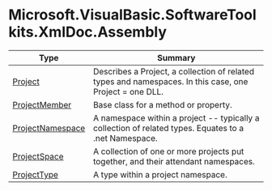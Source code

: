 ﻿
# Microsoft.VisualBasic.SoftwareToolkits.XmlDoc.Assembly

|Type|Summary|
|----|-------|
|<a href="#" onClick="load('/docs/Microsoft.VisualBasic.SoftwareToolkits.XmlDoc.Assembly/Project.md')">Project</a>|Describes a Project, a collection of related types and namespaces.  In this case, one Project = one DLL.|
|<a href="#" onClick="load('/docs/Microsoft.VisualBasic.SoftwareToolkits.XmlDoc.Assembly/ProjectMember.md')">ProjectMember</a>|Base class for a method or property.|
|<a href="#" onClick="load('/docs/Microsoft.VisualBasic.SoftwareToolkits.XmlDoc.Assembly/ProjectNamespace.md')">ProjectNamespace</a>|A namespace within a project -- typically a collection of related types.  Equates to a .net Namespace.|
|<a href="#" onClick="load('/docs/Microsoft.VisualBasic.SoftwareToolkits.XmlDoc.Assembly/ProjectSpace.md')">ProjectSpace</a>|A collection of one or more projects put together, and their attendant namespaces.|
|<a href="#" onClick="load('/docs/Microsoft.VisualBasic.SoftwareToolkits.XmlDoc.Assembly/ProjectType.md')">ProjectType</a>|A type within a project namespace.|

